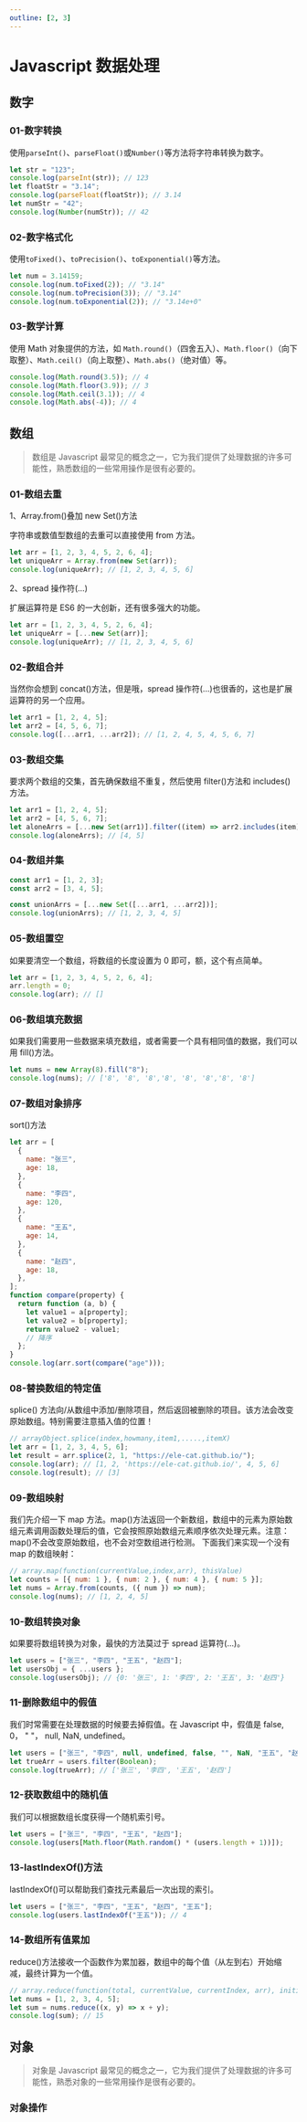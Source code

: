 ```yaml
---
outline: [2, 3]
---
```


# Javascript 数据处理

## 数字

### 01-数字转换

使用`parseInt()`、`parseFloat()`或`Number()`等方法将字符串转换为数字。

```js
let str = "123";
console.log(parseInt(str)); // 123
let floatStr = "3.14";
console.log(parseFloat(floatStr)); // 3.14
let numStr = "42";
console.log(Number(numStr)); // 42
```

### 02-数字格式化

使用`toFixed()`、`toPrecision()`、`toExponential()`等方法。

```js
let num = 3.14159;
console.log(num.toFixed(2)); // "3.14"
console.log(num.toPrecision(3)); // "3.14"
console.log(num.toExponential(2)); // "3.14e+0"
```

### 03-数学计算

使用 Math 对象提供的方法，如 `​Math.round()`​（四舍五入）、`​Math.floor()`​（向下取整）、`​Math.ceil()`​（向上取整）、`​Math.abs()`​（绝对值）等。

```js
console.log(Math.round(3.5)); // 4
console.log(Math.floor(3.9)); // 3
console.log(Math.ceil(3.1)); // 4
console.log(Math.abs(-4)); // 4
```

## 数组

> 数组是 Javascript 最常见的概念之一，它为我们提供了处理数据的许多可能性，熟悉数组的一些常用操作是很有必要的。

### 01-数组去重

1、Array.from()叠加 new Set()方法

字符串或数值型数组的去重可以直接使用 from 方法。

```js
let arr = [1, 2, 3, 4, 5, 2, 6, 4];
let uniqueArr = Array.from(new Set(arr));
console.log(uniqueArr); // [1, 2, 3, 4, 5, 6]
```

2、spread 操作符(…)

扩展运算符是 ES6 的一大创新，还有很多强大的功能。

```js
let arr = [1, 2, 3, 4, 5, 2, 6, 4];
let uniqueArr = [...new Set(arr)];
console.log(uniqueArr); // [1, 2, 3, 4, 5, 6]
```

### 02-数组合并

当然你会想到 concat()方法，但是哦，spread 操作符(...)也很香的，这也是扩展运算符的另一个应用。

```js
let arr1 = [1, 2, 4, 5];
let arr2 = [4, 5, 6, 7];
console.log([...arr1, ...arr2]); // [1, 2, 4, 5, 4, 5, 6, 7]
```

### 03-数组交集

要求两个数组的交集，首先确保数组不重复，然后使用 filter()方法和 includes()方法。

```js
let arr1 = [1, 2, 4, 5];
let arr2 = [4, 5, 6, 7];
let aloneArrs = [...new Set(arr1)].filter((item) => arr2.includes(item));
console.log(aloneArrs); // [4, 5]
```

### 04-数组并集

```js
const arr1 = [1, 2, 3];
const arr2 = [3, 4, 5];

const unionArrs = [...new Set([...arr1, ...arr2])];
console.log(unionArrs); // [1, 2, 3, 4, 5]
```

### 05-数组置空

如果要清空一个数组，将数组的长度设置为 0 即可，额，这个有点简单。

```js
let arr = [1, 2, 3, 4, 5, 2, 6, 4];
arr.length = 0;
console.log(arr); // []
```

### 06-数组填充数据

如果我们需要用一些数据来填充数组，或者需要一个具有相同值的数据，我们可以用 fill()方法。

```js
let nums = new Array(8).fill("8");
console.log(nums); // ['8', '8', '8','8', '8', '8','8', '8']
```

### 07-数组对象排序

sort()方法

```js
let arr = [
  {
    name: "张三",
    age: 18,
  },
  {
    name: "李四",
    age: 120,
  },
  {
    name: "王五",
    age: 14,
  },
  {
    name: "赵四",
    age: 18,
  },
];
function compare(property) {
  return function (a, b) {
    let value1 = a[property];
    let value2 = b[property];
    return value2 - value1;
    // 降序
  };
}
console.log(arr.sort(compare("age")));
```

### 08-替换数组的特定值

splice() 方法向/从数组中添加/删除项目，然后返回被删除的项目。该方法会改变原始数组。特别需要注意插入值的位置！

```js
// arrayObject.splice(index,howmany,item1,.....,itemX)
let arr = [1, 2, 3, 4, 5, 6];
let result = arr.splice(2, 1, "https://ele-cat.github.io/");
console.log(arr); // [1, 2, 'https://ele-cat.github.io/', 4, 5, 6]
console.log(result); // [3]
```

### 09-数组映射

我们先介绍一下 map 方法。map()方法返回一个新数组，数组中的元素为原始数组元素调用函数处理后的值，它会按照原始数组元素顺序依次处理元素。注意： map()不会改变原始数组，也不会对空数组进行检测。
下面我们来实现一个没有 map 的数组映射：

```js
// array.map(function(currentValue,index,arr), thisValue)
let counts = [{ num: 1 }, { num: 2 }, { num: 4 }, { num: 5 }];
let nums = Array.from(counts, ({ num }) => num);
console.log(nums); // [1, 2, 4, 5]
```

### 10-数组转换对象

如果要将数组转换为对象，最快的方法莫过于 spread 运算符(...)。

```js
let users = ["张三", "李四", "王五", "赵四"];
let usersObj = { ...users };
console.log(usersObj); // {0: '张三', 1: '李四', 2: '王五', 3: '赵四'}
```

### 11-删除数组中的假值

我们时常需要在处理数据的时候要去掉假值。在 Javascript 中，假值是 false, 0， " "， null, NaN, undefined。

```js
let users = ["张三", "李四", null, undefined, false, "", NaN, "王五", "赵四"];
let trueArr = users.filter(Boolean);
console.log(trueArr); // ['张三', '李四', '王五', '赵四']
```

### 12-获取数组中的随机值

我们可以根据数组长度获得一个随机索引号。

```js
let users = ["张三", "李四", "王五", "赵四"];
console.log(users[Math.floor(Math.random() * (users.length + 1))]);
```

### 13-lastIndexOf()方法

lastIndexOf()可以帮助我们查找元素最后一次出现的索引。

```js
let users = ["张三", "李四", "王五", "赵四", "王五"];
console.log(users.lastIndexOf("王五")); // 4
```

### 14-数组所有值累加

reduce()方法接收一个函数作为累加器，数组中的每个值（从左到右）开始缩减，最终计算为一个值。

```js
// array.reduce(function(total, currentValue, currentIndex, arr), initialValue)
let nums = [1, 2, 3, 4, 5];
let sum = nums.reduce((x, y) => x + y);
console.log(sum); // 15
```

## 对象

> 对象是 Javascript 最常见的概念之一，它为我们提供了处理数据的许多可能性，熟悉对象的一些常用操作是很有必要的。

### 对象操作

<Comment />
